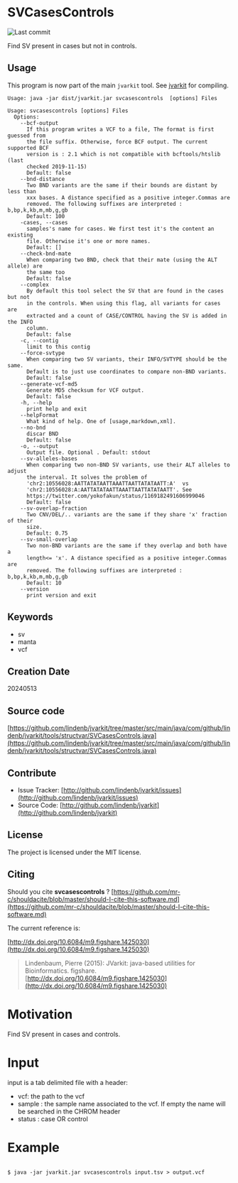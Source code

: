 # SVCasesControls

![Last commit](https://img.shields.io/github/last-commit/lindenb/jvarkit.png)

Find SV present in cases but not in controls.


## Usage


This program is now part of the main `jvarkit` tool. See [jvarkit](JvarkitCentral.md) for compiling.


```
Usage: java -jar dist/jvarkit.jar svcasescontrols  [options] Files

Usage: svcasescontrols [options] Files
  Options:
    --bcf-output
      If this program writes a VCF to a file, The format is first guessed from 
      the file suffix. Otherwise, force BCF output. The current supported BCF 
      version is : 2.1 which is not compatible with bcftools/htslib (last 
      checked 2019-11-15)
      Default: false
    --bnd-distance
      Two BND variants are the same if their bounds are distant by less than 
      xxx bases. A distance specified as a positive integer.Commas are 
      removed. The following suffixes are interpreted : b,bp,k,kb,m,mb,g,gb
      Default: 100
    -cases, --cases
      samples's name for cases. We first test it's the content an existing 
      file. Otherwise it's one or more names.
      Default: []
    --check-bnd-mate
      When comparing two BND, check that their mate (using the ALT allele) are 
      the same too
      Default: false
    --complex
      By default this tool select the SV that are found in the cases but not 
      in the controls. When using this flag, all variants for cases are 
      extracted and a count of CASE/CONTROL having the SV is added in the INFO 
      column. 
      Default: false
    -c, --contig
      limit to this contig
    --force-svtype
      When comparing two SV variants, their INFO/SVTYPE should be the same. 
      Default is to just use coordinates to compare non-BND variants.
      Default: false
    --generate-vcf-md5
      Generate MD5 checksum for VCF output.
      Default: false
    -h, --help
      print help and exit
    --helpFormat
      What kind of help. One of [usage,markdown,xml].
    --no-bnd
      discar BND
      Default: false
    -o, --output
      Output file. Optional . Default: stdout
    --sv-alleles-bases
      When comparing two non-BND SV variants, use their ALT alleles to adjust 
      the interval. It solves the problem of  
      'chr2:10556028:AATTATATAATTAAATTAATTATATAATT:A'  vs 
      'chr2:10556028:A:AATTATATAATTAAATTAATTATATAATT'. See 
      https://twitter.com/yokofakun/status/1169182491606999046 
      Default: false
    --sv-overlap-fraction
      Two CNV/DEL/.. variants are the same if they share 'x' fraction of their 
      size. 
      Default: 0.75
    --sv-small-overlap
      Two non-BND variants are the same if they overlap and both have a 
      length<= 'x'. A distance specified as a positive integer.Commas are 
      removed. The following suffixes are interpreted : b,bp,k,kb,m,mb,g,gb
      Default: 10
    --version
      print version and exit

```


## Keywords

 * sv
 * manta
 * vcf



## Creation Date

20240513

## Source code 

[https://github.com/lindenb/jvarkit/tree/master/src/main/java/com/github/lindenb/jvarkit/tools/structvar/SVCasesControls.java](https://github.com/lindenb/jvarkit/tree/master/src/main/java/com/github/lindenb/jvarkit/tools/structvar/SVCasesControls.java)


## Contribute

- Issue Tracker: [http://github.com/lindenb/jvarkit/issues](http://github.com/lindenb/jvarkit/issues)
- Source Code: [http://github.com/lindenb/jvarkit](http://github.com/lindenb/jvarkit)

## License

The project is licensed under the MIT license.

## Citing

Should you cite **svcasescontrols** ? [https://github.com/mr-c/shouldacite/blob/master/should-I-cite-this-software.md](https://github.com/mr-c/shouldacite/blob/master/should-I-cite-this-software.md)

The current reference is:

[http://dx.doi.org/10.6084/m9.figshare.1425030](http://dx.doi.org/10.6084/m9.figshare.1425030)

> Lindenbaum, Pierre (2015): JVarkit: java-based utilities for Bioinformatics. figshare.
> [http://dx.doi.org/10.6084/m9.figshare.1425030](http://dx.doi.org/10.6084/m9.figshare.1425030)

 
# Motivation
 
Find SV present in cases and controls.


 
# Input
 
 input is a tab delimited file with a header:
 
  - vcf: the path to the vcf
  - sample : the sample name associated to the vcf. If empty the name will be searched in the CHROM header
  - status : case OR control
 
 
# Example
 
 ```

 $ java -jar jvarkit.jar svcasescontrols input.tsv > output.vcf
 ```


